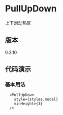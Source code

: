 # PullUpDown

上下滑动热区

## 版本

0.3.10

## 代码演示

### 基本用法

```tsx
  <PullUpDown
    style={styles.modal}
    minHeight={3}
  />
```